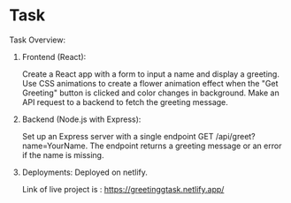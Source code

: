 # Task
Task Overview:
1. Frontend (React):

   Create a React app with a form to input a name and display a greeting.
   Use CSS animations to create a flower animation effect when the "Get Greeting" button is clicked and color changes in 
   background.
   Make an API request to a backend to fetch the greeting message.

2. Backend (Node.js with Express):

   Set up an Express server with a single endpoint GET /api/greet?name=YourName.
   The endpoint returns a greeting message or an error if the name is missing.

3. Deployments:
   Deployed on  netlify.

   Link of  live  project is : https://greetinggtask.netlify.app/

